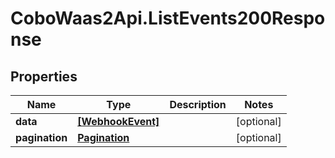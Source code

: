 # CoboWaas2Api.ListEvents200Response

## Properties

Name | Type | Description | Notes
------------ | ------------- | ------------- | -------------
**data** | [**[WebhookEvent]**](WebhookEvent.md) |  | [optional] 
**pagination** | [**Pagination**](Pagination.md) |  | [optional] 


